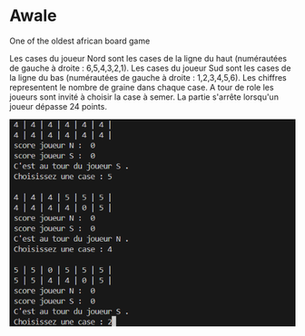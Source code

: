 # Awale
One of the oldest african board game

Les cases du joueur Nord sont les cases de la ligne du haut (numérautées de gauche à droite : 6,5,4,3,2,1).
Les cases du joueur Sud sont les cases de la ligne du bas  (numérautées de gauche à droite : 1,2,3,4,5,6).
Les chiffres representent le nombre de graine dans chaque case.
A tour de role les joueurs sont invité à choisir la case à semer.
La partie s'arrête lorsqu'un joueur dépasse 24 points.

![alt text](/image/capture_awale.PNG)


